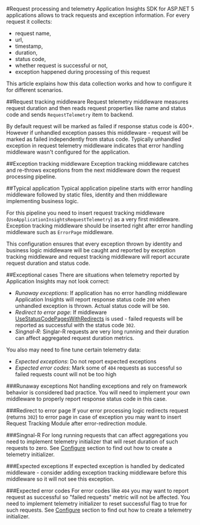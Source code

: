 #Request processing and telemetry
Application Insights SDK for ASP.NET 5 applications allows to track requests and exception information. For every request it collects:

- request name, 
- url, 
- timestamp, 
- duration, 
- status code, 
- whether request is successful or not, 
- exception happened during processing of this request

This article explains how this data collection works and how to configure it for different scenarios.

##Request tracking middleware
Request telemetry middleware measures request duration and then reads request properties like name and status code and sends ```RequestTelemetry``` item to backend.

By default request will be marked as failed if response status code is 400+. However if unhandled exception passes this middleware - request will be marked as failed independently from status code. Typically unhandled exception in request telemetry middleware indicates that error handling middleware wasn't configured for the application.

##Exception tracking middleware
Exception tracking middleware catches and re-throws exceptions from the next middleware down the request processing pipeline. 

##Typical application
Typical application pipeline starts with error handling middleware followed by static files, identity and then middleware implementing business logic.

For this pipeline you need to insert request tracking middleware (```UseApplicationInsightsRequestTelemetry```) as a very first middleware. Exception tracking middleware should be inserted right after error handling middleware such as ```ErrorPage``` middleware. 

This configuration ensures that every exception thrown by identity and business logic middleware will be caught and reported by exception tracking middleware and request tracking middleware will report accurate request duration and status code.

##Exceptional cases
There are situations when telemetry reported by Application Insights may not look correct:

- *Runaway exceptions*: If application has no error handling middleware Application Insights will report response status code ```200``` when unhandled exception is thrown. Actual status code will be ```500```.
- *Redirect to error page*: If middleware [UseStatusCodePagesWithRedirects](https://github.com/aspnet/Diagnostics/blob/b1643b438aa947370868b4d5ee7727c27f2d78cb/src/Microsoft.AspNet.Diagnostics/StatusCodePagesExtensions.cs#L76) is used - failed requests will be reported as successful with the status code ```302```.
- *Singnal-R*: Singlar-R requests are very long running and their duration can affect aggregated request duration metrics.

You also may need to fine tune certain telemetry data:
- *Expected exceptions*: Do not report expected exceptions
- *Expected error codes*: Mark some of ```404``` requests as successful so failed requests count will not be too high


###Runaway exceptions
Not handling exceptions and rely on framework behavior is considered bad practice. You will need to implement your own middleware to properly report response status code in this case.

###Redirect to error page
If your error processing logic redirects request (returns ```302```) to error page in case of exception you may want to insert Request Tracking Module after error-redirection module.

###Singnal-R
For long running requests that can affect aggregations you need to implement telemetry initializer that will reset duration of such requests to zero. See [Configure](https://github.com/Microsoft/ApplicationInsights-aspnet5/wiki/Configure/) section to find out how to create a telemetry initializer.

###Expected exceptions
If expected exception is handled by dedicated middleware - consider adding exception tracking middleware before this middleware so it will not see this exception.

###Expected error codes
For error codes like ```404``` you may want to report request as successful so "failed requests" metric will not be affected. You need to implement telemetry initializer to reset successful flag to true for such requests. See [Configure](https://github.com/Microsoft/ApplicationInsights-aspnet5/wiki/Configure/) section to find out how to create a telemetry initializer.
